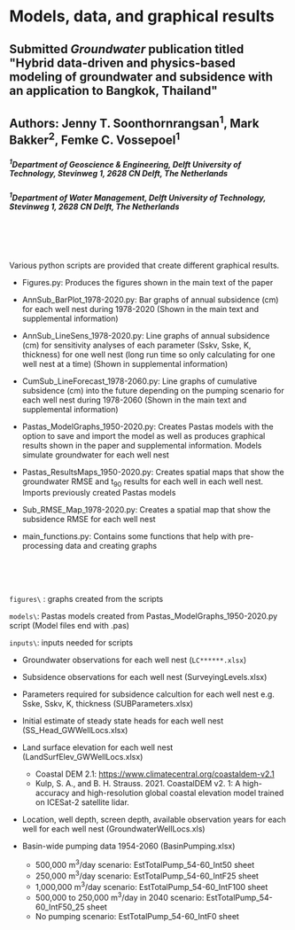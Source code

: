 # Models, data, and graphical results
## Submitted *Groundwater* publication titled "Hybrid data-driven and physics-based modeling of groundwater and subsidence with an application to Bangkok, Thailand"
## Authors: Jenny T. Soonthornrangsan<sup>1</sup>, Mark Bakker<sup>2</sup>, Femke C. Vossepoel<sup>1</sup>
##### <sup>1</sup>Department of Geoscience & Engineering, Delft University of Technology, Stevinweg 1, 2628 CN Delft, The Netherlands
##### <sup>1</sup>Department of Water Management, Delft University of Technology, Stevinweg 1, 2628 CN Delft, The Netherlands
<br />
<br />
<br />

Various python scripts are provided that create different graphical results. 

- Figures.py: Produces the figures shown in the main text of the paper

- AnnSub_BarPlot_1978-2020.py: Bar graphs of annual subsidence (cm) for each well nest during 1978-2020 (Shown in the main text and supplemental information)

- AnnSub_LineSens_1978-2020.py: Line graphs of annual subsidence (cm) for sensitivity analyses of each parameter (Sskv, Sske, K, thickness) for one well nest (long run time so only calculating for one well nest at a time) (Shown in supplemental information)

- CumSub_LineForecast_1978-2060.py: Line graphs of cumulative subsidence (cm) into the future depending on the pumping scenario for each well nest during 1978-2060 (Shown in the main text and supplemental information)

- Pastas_ModelGraphs_1950-2020.py: Creates Pastas models with the option to save and import the model as well as produces graphical results shown in the paper and supplemental information. Models simulate groundwater for each well nest

- Pastas_ResultsMaps_1950-2020.py: Creates spatial maps that show the groundwater RMSE and t<sub>90</sub> results for each well in each well nest. Imports previously created Pastas models

- Sub_RMSE_Map_1978-2020.py: Creates a spatial map that show the subsidence RMSE for each well nest

- main_functions.py: Contains some functions that help with pre-processing data and creating graphs

<br />
<br />
<br />

`figures\` : graphs created from the scripts

`models\`: Pastas models created from Pastas_ModelGraphs_1950-2020.py script (Model files end with .pas)

`inputs\`: inputs needed for scripts 

- Groundwater observations for each well nest (`LC******.xlsx`)

- Subsidence observations for each well nest (SurveyingLevels.xlsx)

- Parameters required for subsidence calcultion for each well nest e.g. Sske, Sskv, K, thickness (SUBParameters.xlsx)

- Initial estimate of steady state heads for each well nest (SS_Head_GWWellLocs.xlsx)

- Land surface elevation for each well nest (LandSurfElev_GWWellLocs.xlsx)
   - Coastal DEM 2.1: https://www.climatecentral.org/coastaldem-v2.1
   - Kulp, S. A., and B. H. Strauss. 2021. CoastalDEM v2. 1: A high-accuracy and high-resolution global coastal elevation model trained on ICESat-2 satellite lidar.

- Location, well depth, screen depth, available observation years for each well for each well nest (GroundwaterWellLocs.xls)

- Basin-wide pumping data 1954-2060 (BasinPumping.xlsx)
  - 500,000 m<sup>3</sup>/day scenario: EstTotalPump_54-60_Int50 sheet
  - 250,000 m<sup>3</sup>/day scenario: EstTotalPump_54-60_IntF25 sheet
  - 1,000,000 m<sup>3</sup>/day scenario: EstTotalPump_54-60_IntF100 sheet
  - 500,000 to 250,000 m<sup>3</sup>/day in 2040 scenario: EstTotalPump_54-60_IntF50_25 sheet
  - No pumping scenario: EstTotalPump_54-60_IntF0 sheet




